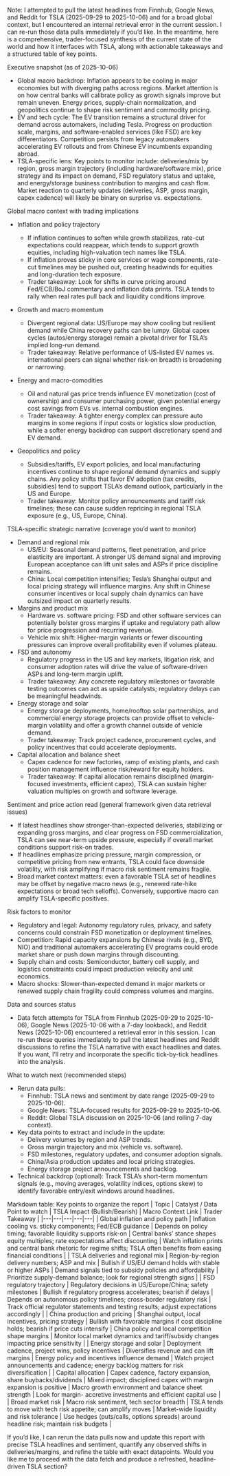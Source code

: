 Note: I attempted to pull the latest headlines from Finnhub, Google News, and Reddit for TSLA (2025-09-29 to 2025-10-06) and for a broad global context, but I encountered an internal retrieval error in the current session. I can re-run those data pulls immediately if you’d like. In the meantime, here is a comprehensive, trader-focused synthesis of the current state of the world and how it interfaces with TSLA, along with actionable takeaways and a structured table of key points.

Executive snapshot (as of 2025-10-06)
- Global macro backdrop: Inflation appears to be cooling in major economies but with diverging paths across regions. Market attention is on how central banks will calibrate policy as growth signals improve but remain uneven. Energy prices, supply-chain normalization, and geopolitics continue to shape risk sentiment and commodity pricing.
- EV and tech cycle: The EV transition remains a structural driver for demand across automakers, including Tesla. Progress on production scale, margins, and software-enabled services (like FSD) are key differentiators. Competition persists from legacy automakers accelerating EV rollouts and from Chinese EV incumbents expanding abroad.
- TSLA-specific lens: Key points to monitor include: deliveries/mix by region, gross margin trajectory (including hardware/software mix), price strategy and its impact on demand, FSD regulatory status and uptake, and energy/storage business contribution to margins and cash flow. Market reaction to quarterly updates (deliveries, ASP, gross margin, capex cadence) will likely be binary on surprise vs. expectations.

Global macro context with trading implications
- Inflation and policy trajectory
  - If inflation continues to soften while growth stabilizes, rate-cut expectations could reappear, which tends to support growth equities, including high-valuation tech names like TSLA.
  - If inflation proves sticky in core services or wage components, rate-cut timelines may be pushed out, creating headwinds for equities and long-duration tech exposure.
  - Trader takeaway: Look for shifts in curve pricing around Fed/ECB/BoJ commentary and inflation data prints. TSLA tends to rally when real rates pull back and liquidity conditions improve.

- Growth and macro momentum
  - Divergent regional data: US/Europe may show cooling but resilient demand while China recovery paths can be lumpy. Global capex cycles (autos/energy storage) remain a pivotal driver for TSLA’s implied long-run demand.
  - Trader takeaway: Relative performance of US-listed EV names vs. international peers can signal whether risk-on breadth is broadening or narrowing.

- Energy and macro-comodities
  - Oil and natural gas price trends influence EV monetization (cost of ownership) and consumer purchasing power, given potential energy cost savings from EVs vs. internal combustion engines.
  - Trader takeaway: A tighter energy complex can pressure auto margins in some regions if input costs or logistics slow production, while a softer energy backdrop can support discretionary spend and EV demand.

- Geopolitics and policy
  - Subsidies/tariffs, EV export policies, and local manufacturing incentives continue to shape regional demand dynamics and supply chains. Any policy shifts that favor EV adoption (tax credits, subsidies) tend to support TSLA’s demand outlook, particularly in the US and Europe.
  - Trader takeaway: Monitor policy announcements and tariff risk timelines; these can cause sudden repricing in regional TSLA exposure (e.g., US, Europe, China).

TSLA-specific strategic narrative (coverage you’d want to monitor)
- Demand and regional mix
  - US/EU: Seasonal demand patterns, fleet penetration, and price elasticity are important. A stronger US demand signal and improving European acceptance can lift unit sales and ASPs if price discipline remains.
  - China: Local competition intensifies; Tesla’s Shanghai output and local pricing strategy will influence margins. Any shift in Chinese consumer incentives or local supply chain dynamics can have outsized impact on quarterly results.
- Margins and product mix
  - Hardware vs. software pricing: FSD and other software services can potentially bolster gross margins if uptake and regulatory path allow for price progression and recurring revenue.
  - Vehicle mix shift: Higher-margin variants or fewer discounting pressures can improve overall profitability even if volumes plateau.
- FSD and autonomy
  - Regulatory progress in the US and key markets, litigation risk, and consumer adoption rates will drive the value of software-driven ASPs and long-term margin uplift.
  - Trader takeaway: Any concrete regulatory milestones or favorable testing outcomes can act as upside catalysts; regulatory delays can be meaningful headwinds.
- Energy storage and solar
  - Energy storage deployments, home/rooftop solar partnerships, and commercial energy storage projects can provide offset to vehicle-margin volatility and offer a growth channel outside of vehicle demand.
  - Trader takeaway: Track project cadence, procurement cycles, and policy incentives that could accelerate deployments.
- Capital allocation and balance sheet
  - Capex cadence for new factories, ramp of existing plants, and cash position management influence risk/reward for equity holders.
  - Trader takeaway: If capital allocation remains disciplined (margin-focused investments, efficient capex), TSLA can sustain higher valuation multiples on growth and software leverage.

Sentiment and price action read (general framework given data retrieval issues)
- If latest headlines show stronger-than-expected deliveries, stabilizing or expanding gross margins, and clear progress on FSD commercialization, TSLA can see near-term upside pressure, especially if overall market conditions support risk-on trades.
- If headlines emphasize pricing pressure, margin compression, or competitive pricing from new entrants, TSLA could face downside volatility, with risk amplifying if macro risk sentiment remains fragile.
- Broad market context matters: even a favorable TSLA set of headlines may be offset by negative macro news (e.g., renewed rate-hike expectations or broad tech selloffs). Conversely, supportive macro can amplify TSLA-specific positives.

Risk factors to monitor
- Regulatory and legal: Autonomy regulatory rules, privacy, and safety concerns could constrain FSD monetization or deployment timelines.
- Competition: Rapid capacity expansions by Chinese rivals (e.g., BYD, NIO) and traditional automakers accelerating EV programs could erode market share or push down margins through discounting.
- Supply chain and costs: Semiconductor, battery cell supply, and logistics constraints could impact production velocity and unit economics.
- Macro shocks: Slower-than-expected demand in major markets or renewed supply chain fragility could compress volumes and margins.

Data and sources status
- Data fetch attempts for TSLA from Finnhub (2025-09-29 to 2025-10-06), Google News (2025-10-06 with a 7-day lookback), and Reddit News (2025-10-06) encountered a retrieval error in this session. I can re-run these queries immediately to pull the latest headlines and Reddit discussions to refine the TSLA narrative with exact headlines and dates. If you want, I’ll retry and incorporate the specific tick-by-tick headlines into the analysis.

What to watch next (recommended steps)
- Rerun data pulls:
  - Finnhub: TSLA news and sentiment by date range (2025-09-29 to 2025-10-06).
  - Google News: TSLA-focused results for 2025-09-29 to 2025-10-06.
  - Reddit: Global TSLA discussion on 2025-10-06 (and rolling 7-day context).
- Key data points to extract and include in the update:
  - Delivery volumes by region and ASP trends.
  - Gross margin trajectory and mix (vehicle vs. software).
  - FSD milestones, regulatory updates, and consumer adoption signals.
  - China/Asia production updates and local pricing strategies.
  - Energy storage project announcements and backlog.
- Technical backdrop (optional): Track TSLA’s short-term momentum signals (e.g., moving averages, volatility indices, options skew) to identify favorable entry/exit windows around headlines.

Markdown table: Key points to organize the report
| Topic | Catalyst / Data Point to watch | TSLA Impact (Bullish/Bearish) | Macro Context Link | Trader Takeaway |
|---|---|---|---|---|
| Global inflation and policy path | Inflation cooling vs. sticky components; Fed/ECB guidance | Depends on policy timing; favorable liquidity supports risk-on | Central banks’ stance shapes equity multiples; rate expectations affect discounting | Watch inflation prints and central bank rhetoric for regime shifts; TSLA often benefits from easing financial conditions |
| TSLA deliveries and regional mix | Region-by-region delivery numbers; ASP and mix | Bullish if US/EU demand holds with stable or higher ASPs | Demand signals tied to subsidy policies and affordability | Prioritize supply-demand balance; look for regional strength signs |
| FSD regulatory trajectory | Regulatory decisions in US/Europe/China; safety milestones | Bullish if regulatory progress accelerates; bearish if delays | Depends on autonomous policy timelines; cross-border regulatory risk | Track official regulator statements and testing results; adjust expectations accordingly |
| China production and pricing | Shanghai output, local incentives, pricing strategy | Bullish with favorable margins if cost discipline holds; bearish if price cuts intensify | China policy and local competition shape margins | Monitor local market dynamics and tariff/subsidy changes impacting price sensitivity |
| Energy storage and solar | Deployment cadence, project wins, policy incentives | Diversifies revenue and can lift margins | Energy policy and incentives influence demand | Watch project announcements and cadence; energy backlog matters for risk diversification |
| Capital allocation | Capex cadence, factory expansion, share buybacks/dividends | Mixed impact; disciplined capex with margin expansion is positive | Macro growth environment and balance sheet strength | Look for margin- accretive investments and efficient capital use |
| Broad market risk | Macro risk sentiment, tech sector breadth | TSLA tends to move with tech risk appetite; can amplify moves | Market-wide liquidity and risk tolerance | Use hedges (puts/calls, options spreads) around headline risk; maintain risk budgets |

If you’d like, I can rerun the data pulls now and update this report with precise TSLA headlines and sentiment, quantify any observed shifts in deliveries/margins, and refine the table with exact datapoints. Would you like me to proceed with the data fetch and produce a refreshed, headline-driven TSLA section?